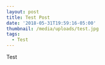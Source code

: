 ```yaml
---
layout: post
title: Test Post
date: '2018-05-31T19:59:16-05:00'
thumbnail: /media/uploads/test.jpg
tags:
  - Test
---
```

Test
